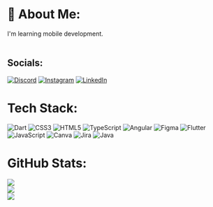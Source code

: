 # 💫 About Me:  
I'm learning mobile development.<br><br>


## Socials:
[![Discord](https://img.shields.io/badge/Discord-%237289DA.svg?logo=discord&logoColor=white)](htttps://discord.gg/https://discord.gg/MrkVwpyb) [![Instagram](https://img.shields.io/badge/Instagram-%23E4405F.svg?logo=Instagram&logoColor=white)](https://instagram.com/Islyadrielly) [![LinkedIn](https://img.shields.io/badge/LinkedIn-%230077B5.svg?logo=linkedin&logoColor=white)](https://linkedin.com/in/islyadrielly) 

# Tech Stack:
![Dart](https://img.shields.io/badge/dart-%230175C2.svg?style=for-the-badge&logo=dart&logoColor=white) ![CSS3](https://img.shields.io/badge/css3-%231572B6.svg?style=for-the-badge&logo=css3&logoColor=white) ![HTML5](https://img.shields.io/badge/html5-%23E34F26.svg?style=for-the-badge&logo=html5&logoColor=white) ![TypeScript](https://img.shields.io/badge/typescript-%23007ACC.svg?style=for-the-badge&logo=typescript&logoColor=white) ![Angular](https://img.shields.io/badge/angular-%23DD0031.svg?style=for-the-badge&logo=angular&logoColor=white) 	![Figma](https://img.shields.io/badge/figma-%23F24E1E.svg?style=for-the-badge&logo=figma&logoColor=white) ![Flutter](https://img.shields.io/badge/Flutter-%2302569B.svg?style=for-the-badge&logo=Flutter&logoColor=white) ![JavaScript](https://img.shields.io/badge/javascript-%23323330.svg?style=for-the-badge&logo=javascript&logoColor=%23F7DF1E) ![Canva](https://img.shields.io/badge/Canva-%2300C4CC.svg?style=for-the-badge&logo=Canva&logoColor=white) ![Jira](https://img.shields.io/badge/jira-%230A0FFF.svg?style=for-the-badge&logo=jira&logoColor=white) ![Java](https://img.shields.io/badge/java-%23ED8B00.svg?style=for-the-badge&logo=java&logoColor=white)

# GitHub Stats:
![](https://github-readme-stats.vercel.app/api?username=dricodes&theme=synthwave&hide_border=false&include_all_commits=true&count_private=true)<br/>
![](https://github-readme-streak-stats.herokuapp.com/?user=dricodes&theme=synthwave&hide_border=false)<br/>
![](https://github-readme-stats.vercel.app/api/top-langs/?username=dricodes&theme=synthwave&hide_border=false&include_all_commits=true&count_private=true&layout=compact)
 
